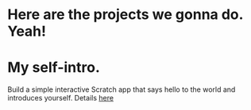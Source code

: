 # Here are the projects we gonna do. Yeah!

# My self-intro. 

Build a simple interactive Scratch app that says hello to the world and introduces yourself.
Details [here](/project1)